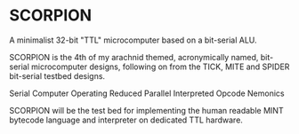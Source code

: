# SCORPION

A minimalist 32-bit "TTL" microcomputer based on a bit-serial ALU.

SCORPION is the 4th of my arachnid themed, acronymically named, bit-serial microcomputer designs, following on from the TICK, MITE and SPIDER bit-serial testbed designs.

Serial Computer Operating Reduced Parallel Interpreted Opcode Nemonics

SCORPION will be the test bed for implementing the human readable MINT bytecode language and interpreter on dedicated TTL hardware.
